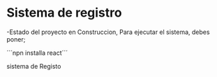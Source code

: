 <h1> Sistema de registro</h1>

-Estado del proyecto en Construccion,
Para ejecutar el sistema, debes poner;

´´´npn installa react´´´


sistema de Registo
